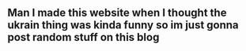 ## Man I made this website when I thought the ukrain thing was kinda funny so im just gonna post random stuff on this blog

<!-- figure out these files -->
